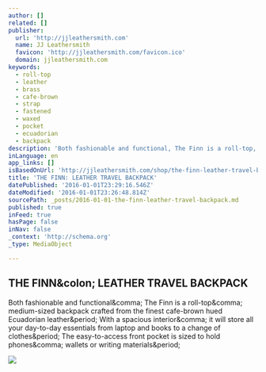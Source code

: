 ```yaml
---
author: []
related: []
publisher:
  url: 'http://jjleathersmith.com'
  name: JJ Leathersmith
  favicon: 'http://jjleathersmith.com/favicon.ico'
  domain: jjleathersmith.com
keywords:
  - roll-top
  - leather
  - brass
  - cafe-brown
  - strap
  - fastened
  - waxed
  - pocket
  - ecuadorian
  - backpack
description: 'Both fashionable and functional, The Finn is a roll-top, medium-sized backpack crafted from the finest cafe-brown hued Ecuadorian leather. With a spacious interior, it will store all your day-to-day essentials from laptop and books to a change of clothes. The easy-to-access front pocket is sized to hold phones, wallets or writing materials.'
inLanguage: en
app_links: []
isBasedOnUrl: 'http://jjleathersmith.com/shop/the-finn-leather-travel-backpack'
title: 'THE FINN: LEATHER TRAVEL BACKPACK'
datePublished: '2016-01-01T23:29:16.546Z'
dateModified: '2016-01-01T23:26:48.814Z'
sourcePath: _posts/2016-01-01-the-finn-leather-travel-backpack.md
published: true
inFeed: true
hasPage: false
inNav: false
_context: 'http://schema.org'
_type: MediaObject

---
```

<article style=""><h1>THE FINN&amp;colon; LEATHER TRAVEL BACKPACK</h1><p>Both fashionable and functional&amp;comma; The Finn is a roll-top&amp;comma; medium-sized backpack crafted from the finest cafe-brown hued Ecuadorian leather&amp;period; With a spacious interior&amp;comma; it will store all your day-to-day essentials from laptop and books to a change of clothes&amp;period; The easy-to-access front pocket is sized to hold phones&amp;comma; wallets or writing materials&amp;period;</p><img src="https://static1.squarespace.com/static/55d27f7be4b0e20eb50f27d4/55d5157ce4b036ba5df81d9f/565f0921e4b0f18e76baf5fe/1449078345713/?format=1000w" /></article>